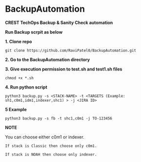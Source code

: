# BackupAutomation
**CREST TechOps Backup &amp; Sanity Check automation**


**Run Backup scrpit as below**


**1. Clone repo**

    git clone https://github.com/RaviPatel0/BackupAutomation.git

**2. Go to the BackupAutomation directory**


**3. Give execution permission to test.sh and test1.sh files**

    chmod +x *.sh
    
**4. Run python script**

    python3 backup.py -s <STACK-NAME> -t <TARGETS (Example: sh1,c0m1,idm1,indexer,shc1) > -j <JIRA ID>

  
**5 Example**
  
    python3 backup.py -s fb -t shc1,c0m1 -j TO-123456


**NOTE**

You can choose either c0m1 or indexer.

    If stack is Classic then choose only c0m1.

    If stack is NOAH then choose only indexer.


